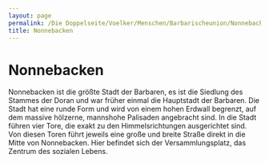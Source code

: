```yaml
---
layout: page
permalink: /Die Doppelseite/Voelker/Menschen/Barbarischeunion/Nonnebacken
title: Nonnebacken
---
```


# Nonnebacken

Nonnebacken ist die größte Stadt der Barbaren, es ist die Siedlung des Stammes der Doran und war früher einmal die Hauptstadt der Barbaren. Die Stadt hat eine runde Form und wird von einem hohen Erdwall begrenzt, auf dem massive hölzerne, mannshohe Palisaden angebracht sind. In die Stadt führen vier Tore, die exakt zu den Himmelsrichtungen ausgerichtet sind. Von diesen Toren führt jeweils eine große und breite Straße direkt in die Mitte von Nonnebacken. Hier befindet sich der Versammlungsplatz, das Zentrum des sozialen Lebens.

